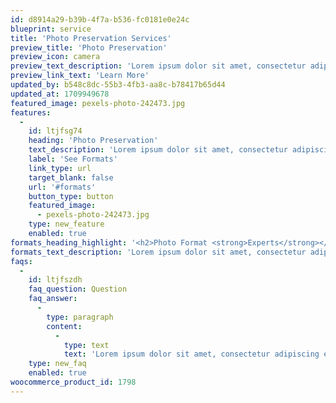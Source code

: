 ```yaml
---
id: d8914a29-b39b-4f7a-b536-fc0181e0e24c
blueprint: service
title: 'Photo Preservation Services'
preview_title: 'Photo Preservation'
preview_icon: camera
preview_text_description: 'Lorem ipsum dolor sit amet, consectetur adipiscing elit, sed do eiusmod tempor incididunt ut labore.'
preview_link_text: 'Learn More'
updated_by: b548c8dc-55b3-4fb3-aa8c-b78417b65d44
updated_at: 1709949678
featured_image: pexels-photo-242473.jpg
features:
  -
    id: ltjfsg74
    heading: 'Photo Preservation'
    text_description: 'Lorem ipsum dolor sit amet, consectetur adipiscing elit, sed do eiusmod tempor incididunt ut labore et dolore magna aliqua. Ut enim ad minim veniam.'
    label: 'See Formats'
    link_type: url
    target_blank: false
    url: '#formats'
    button_type: button
    featured_image:
      - pexels-photo-242473.jpg
    type: new_feature
    enabled: true
formats_heading_highlight: '<h2>Photo Format <strong>Experts</strong></h2>'
formats_text_description: 'Lorem ipsum dolor sit amet, consectetur adipiscing elit, sed do eiusmod tempor incididunt ut labore et dolore magna aliqua. Ut enim ad minim veniam.'
faqs:
  -
    id: ltjfszdh
    faq_question: Question
    faq_answer:
      -
        type: paragraph
        content:
          -
            type: text
            text: 'Lorem ipsum dolor sit amet, consectetur adipiscing elit, sed do eiusmod tempor incididunt ut labore et dolore magna aliqua. Ut enim ad minim veniam.'
    type: new_faq
    enabled: true
woocommerce_product_id: 1798
---
```

